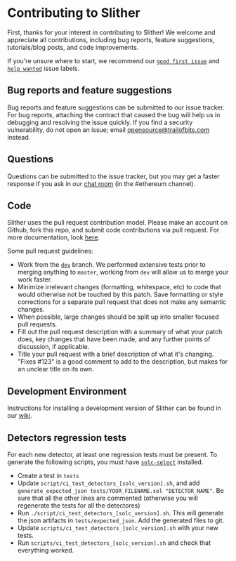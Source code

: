 # Contributing to Slither
First, thanks for your interest in contributing to Slither! We welcome and appreciate all contributions, including bug reports, feature suggestions, tutorials/blog posts, and code improvements.

If you're unsure where to start, we recommend our [`good first issue`](https://github.com/crytic/slither/issues?q=is%3Aissue+is%3Aopen+label%3A%22good+first+issue%22) and [`help wanted`](https://github.com/crytic/slither/issues?q=is%3Aissue+is%3Aopen+label%3A%22help+wanted%22) issue labels.

## Bug reports and feature suggestions
Bug reports and feature suggestions can be submitted to our issue tracker. For bug reports, attaching the contract that caused the bug will help us in debugging and resolving the issue quickly. If you find a security vulnerability, do not open an issue; email opensource@trailofbits.com instead.

## Questions
Questions can be submitted to the issue tracker, but you may get a faster response if you ask in our [chat room](https://empireslacking.herokuapp.com/) (in the #ethereum channel).

## Code
Slither uses the pull request contribution model. Please make an account on Github, fork this repo, and submit code contributions via pull request. For more documentation, look [here](https://guides.github.com/activities/forking/).

Some pull request guidelines:

- Work from the [`dev`](https://github.com/crytic/slither/tree/dev) branch. We performed extensive tests prior to merging anything to `master`, working from `dev` will allow us to merge your work faster.
- Minimize irrelevant changes (formatting, whitespace, etc) to code that would otherwise not be touched by this patch. Save formatting or style corrections for a separate pull request that does not make any semantic changes.
- When possible, large changes should be split up into smaller focused pull requests.
- Fill out the pull request description with a summary of what your patch does, key changes that have been made, and any further points of discussion, if applicable.
- Title your pull request with a brief description of what it's changing. "Fixes #123" is a good comment to add to the description, but makes for an unclear title on its own.

## Development Environment
Instructions for installing a development version of Slither can be found in our [wiki](https://github.com/crytic/slither/wiki/Developer-installation).

## Detectors regression tests

For each new detector, at least one regression tests must be present. 
To generate the following scripts, you must have [`solc-select`](https://github.com/crytic/solc-select) installed.

- Create a test in `tests`
- Update `script/ci_test_detectors_[solc_version].sh`, and add `generate_expected_json tests/YOUR_FILENAME.sol "DETECTOR_NAME"`. Be sure that all the other lines are commented (otherwise you will regenerate the tests for all the detectores)
- Run `./script/ci_test_detectors_[solc_version].sh`. This will generate the json artifacts in `tests/expected_json`. Add the generated files to git.
- Update `scripts/ci_test_detectors_[solc_version].sh` with your new tests.
- Run `scripts/ci_test_detectors_[solc_version].sh` and check that everything worked.


